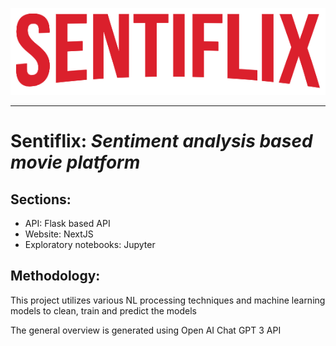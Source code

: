 ![alt text](./Img/logo.png "Title")

---

# **Sentiflix:** *Sentiment analysis based movie platform*

## **Sections:**
- API: Flask based API
- Website: NextJS
- Exploratory notebooks: Jupyter

## **Methodology:**

This project utilizes various NL processing techniques and machine learning models to clean, train and predict the models

The general overview is generated using Open AI Chat GPT 3 API
